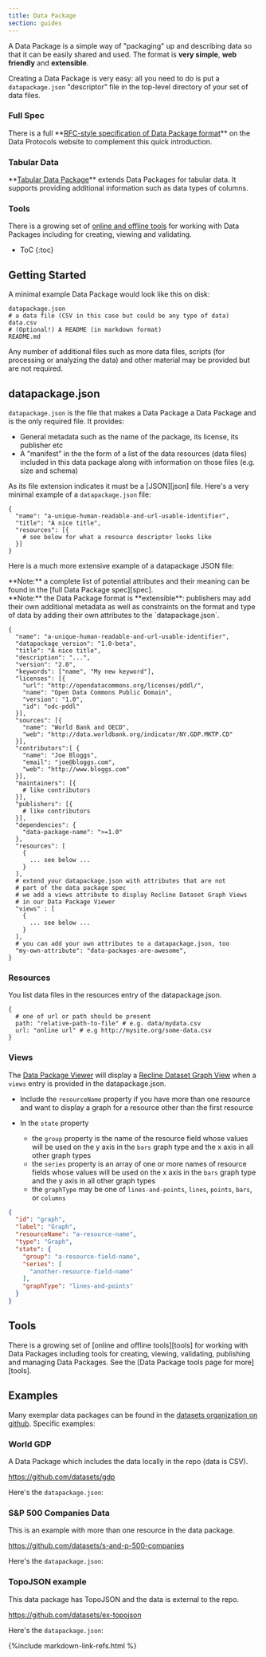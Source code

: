 ```yaml
---
title: Data Package
section: guides
---
```


A Data Package is a simple way of "packaging" up and describing data so that it can be easily shared and used. The format is **very simple**, **web friendly** and **extensible**.

Creating a Data Package is very easy: all you need to do is put a `datapackage.json` "descriptor" file in the top-level directory of your set of data files.

<div class="row">
<div class="span2">
<h3>Full Spec</h3>
There is a full **<a href="http://specs.dataatwork.org/data-packages/">RFC-style specification of Data Package format</a>**
on the Data Protocols website to complement this quick introduction.
</div>
<div class="span2">
<h3>Tabular Data</h3>
**<a href="/guides/tabular-data-package/">Tabular Data Package</a>** extends Data Packages for tabular data. It supports providing additional information such as data types
of columns.
</div>
<div class="span2">
<h3>Tools</h3>
There is a growing set of <a href="/tools/">online and offline tools</a> for working with Data
Packages including for creating, viewing and validating.
</div>
</div>

* ToC
{:toc}

## Getting Started

A minimal example Data Package would look like this on disk:

    datapackage.json
    # a data file (CSV in this case but could be any type of data)
    data.csv
    # (Optional!) A README (in markdown format)
    README.md

Any number of additional files such as more data files, scripts (for processing
or analyzing the data) and other material may be provided but are not required.

## datapackage.json

`datapackage.json` is the file that makes a Data Package a Data Package and is
the only required file. It provides:

* General metadata such as the name of the package, its license, its publisher
  etc
* A "manifest" in the the form of a list of the data resources (data files)
  included in this data package along with information on those files (e.g.
  size and schema)
    
As its file extension indicates it must be a [JSON][json] file. Here's a very
minimal example of a `datapackage.json` file:

```
{
  "name": "a-unique-human-readable-and-url-usable-identifier",
  "title": "A nice title",
  "resources": [{
    # see below for what a resource descriptor looks like
  }]
}
```

Here is a much more extensive example of a datapackage JSON file:

<div class="alert alert-info">
**Note:** a complete list of potential attributes and their meaning can be found in the
[full Data Package spec][spec].
</div>

[spec]: http://specs.dataatwork.org/data-packages/

<div class="alert alert-info">
**Note:** the Data Package format is **extensible**: publishers may add their own additional metadata as well as constraints on the format and type of data by adding their own attributes to the `datapackage.json`.
</div>

```
{
  "name": "a-unique-human-readable-and-url-usable-identifier",
  "datapackage_version": "1.0-beta",
  "title": "A nice title",
  "description": "...",
  "version": "2.0",
  "keywords": ["name", "My new keyword"],
  "licenses": [{
    "url": "http://opendatacommons.org/licenses/pddl/",
    "name": "Open Data Commons Public Domain",
    "version": "1.0",
    "id": "odc-pddl"
  }],
  "sources": [{
    "name": "World Bank and OECD",
    "web": "http://data.worldbank.org/indicator/NY.GDP.MKTP.CD"
  }],
  "contributors":[ {
    "name": "Joe Bloggs",
    "email": "joe@bloggs.com",
    "web": "http://www.bloggs.com"
  }],
  "maintainers": [{
    # like contributors
  }],
  "publishers": [{
    # like contributors
  }],
  "dependencies": {
    "data-package-name": ">=1.0"
  },
  "resources": [
    {
      ... see below ...
    }
  ],
  # extend your datapackage.json with attributes that are not
  # part of the data package spec
  # we add a views attribute to display Recline Dataset Graph Views
  # in our Data Package Viewer
  "views" : [
    {
      ... see below ...
    }
  ],
  # you can add your own attributes to a datapackage.json, too
  "my-own-attribute": "data-packages-are-awesome",
}
```

<h3 id="resources">Resources</h3>

You list data files in the resources entry of the datapackage.json.

    {
      # one of url or path should be present
      path: "relative-path-to-file" # e.g. data/mydata.csv
      url: "online url" # e.g http://mysite.org/some-data.csv
    }

<h3 id="views">Views</h3>

The [Data Package Viewer](http://data.okfn.org/tools/view) will display a [Recline Dataset Graph View](http://okfnlabs.org/recline/docs/views.html) when a `views` entry is provided in the datapackage.json.

* Include the `resourceName` property if you have more than one resource and want to display a graph for a resource other than the first resource

* In the `state` property
  * the `group` property is the name of the resource field whose values will be used on the y axis in the `bars` graph type and the x axis in all other graph types
  * the `series` property is an array of one or more names of resource fields whose values will be used on the x axis in the `bars` graph type and the y axis in all other graph types
  * the `graphType` may be one of `lines-and-points`, `lines`, `points`, `bars`, or `columns`

```json
{
  "id": "graph",
  "label": "Graph",
  "resourceName": "a-resource-name",
  "type": "Graph",
  "state": {
    "group": "a-resource-field-name",
    "series": [
      "another-resource-field-name"
    ],
    "graphType": "lines-and-points"
  }
}
```

## Tools

There is a growing set of [online and offline tools][tools] for working with Data
Packages including tools for creating, viewing, validating, publishing and
managing Data Packages. See the [Data Package tools page for more][tools].


## Examples

Many exemplar data packages can be found in the [datasets organization on
github][datasets]. Specific examples:

### World GDP

A Data Package which includes the data locally in the repo (data is CSV).

<https://github.com/datasets/gdp>

Here's the `datapackage.json`:

<script src="http://gist-it.appspot.com/github/datasets/gdp/blob/master/datapackage.json"></script>

### S&P 500 Companies Data

This is an example with more than one resource in the data package.

<https://github.com/datasets/s-and-p-500-companies>

Here's the `datapackage.json`:

<script src="http://gist-it.appspot.com/github/datasets/s-and-p-500-companies/blob/master/datapackage.json"></script>

### TopoJSON example

This data package has TopoJSON and the data is external to the repo.

<https://github.com/datasets/ex-topojson>

Here's the `datapackage.json`:

<script src="http://gist-it.appspot.com/github/datasets/ex-topojson/blob/master/datapackage.json"></script>

[datasets]: https://github.com/datasets
[ISO 3166-2 country codes]: https://github.com/datasets/country-codes

{%include markdown-link-refs.html %}


